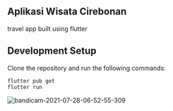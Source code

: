## Aplikasi Wisata Cirebonan
travel app built using flutter

## Development Setup
Clone the repository and run the following commands:
```
flutter pub get
flutter run
```

![bandicam-2021-07-28-06-52-55-309](https://user-images.githubusercontent.com/59213454/127397288-3b2866cd-3100-42c9-af54-b51d673a66d9.gif)
